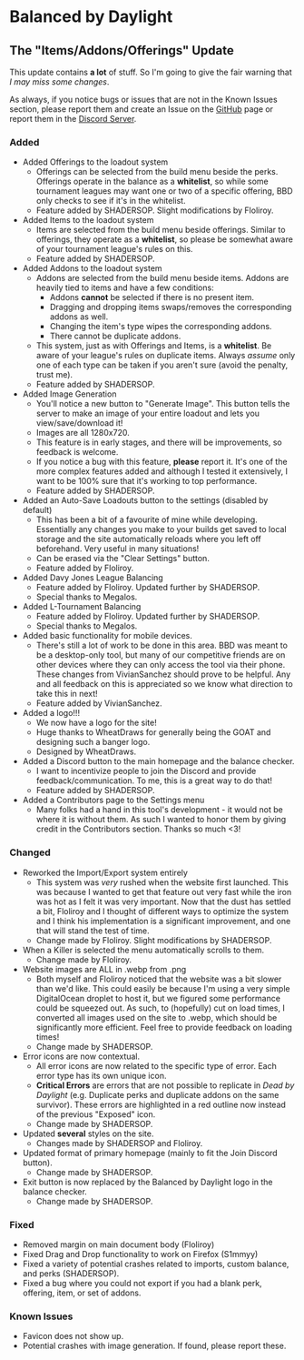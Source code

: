 # Balanced by Daylight
## The "Items/Addons/Offerings" Update

This update contains **a lot** of stuff. So I'm going to give the fair warning that *I may miss some changes*.

As always, if you notice bugs or issues that are not in the Known Issues section, please report them and create an Issue on the [GitHub](https://github.com/kylestarrtech/DBD-Balance-Checker/issues) page or report them in the [Discord Server](https://discord.gg/E6zfpwvCce).

### Added

* Added Offerings to the loadout system
    * Offerings can be selected from the build menu beside the perks. Offerings operate in the balance as a **whitelist**, so while some tournament leagues may want one or two of a specific offering, BBD only checks to see if it's in the whitelist.
    * Feature added by SHADERSOP. Slight modifications by Floliroy.
* Added Items to the loadout system
    * Items are selected from the build menu beside offerings. Similar to offerings, they operate as a **whitelist**, so please be somewhat aware of your tournament league's rules on this.
    * Feature added by SHADERSOP.
* Added Addons to the loadout system
    * Addons are selected from the build menu beside items. Addons are heavily tied to items and have a few conditions:
        * Addons **cannot** be selected if there is no present item.
        * Dragging and dropping items swaps/removes the corresponding addons as well.
        * Changing the item's type wipes the corresponding addons.
        * There cannot be duplicate addons.
    * This system, just as with Offerings and Items, is a **whitelist**. Be aware of your league's rules on duplicate items. Always *assume* only one of each type can be taken if you aren't sure (avoid the penalty, trust me).
    * Feature added by SHADERSOP.
* Added Image Generation
    * You'll notice a new button to "Generate Image". This button tells the server to make an image of your entire loadout and lets you view/save/download it!
    * Images are all 1280x720.
    * This feature is in early stages, and there will be improvements, so feedback is welcome.
    * If you notice a bug with this feature, **please** report it. It's one of the more complex features added and although I tested it extensively, I want to be 100% sure that it's working to top performance.
    * Feature added by SHADERSOP.
* Added an Auto-Save Loadouts button to the settings (disabled by default)
    * This has been a bit of a favourite of mine while developing. Essentially any changes you make to your builds get saved to local storage and the site automatically reloads where you left off beforehand. Very useful in many situations!
    * Can be erased via the "Clear Settings" button.
    * Feature added by Floliroy.
* Added Davy Jones League Balancing
    * Feature added by Floliroy. Updated further by SHADERSOP.
    * Special thanks to Megalos.
* Added L-Tournament Balancing
    * Feature added by Floliroy. Updated further by SHADERSOP.
    * Special thanks to Megalos.
* Added basic functionality for mobile devices.
    * There's still a lot of work to be done in this area. BBD was meant to be a desktop-only tool, but many of our competitive friends are on other devices where they can only access the tool via their phone. These changes from VivianSanchez should prove to be helpful. Any and all feedback on this is appreciated so we know what direction to take this in next!
    * Feature added by VivianSanchez.
* Added a logo!!!
    * We now have a logo for the site!
    * Huge thanks to WheatDraws for generally being the GOAT and designing such a banger logo.
    * Designed by WheatDraws.
* Added a Discord button to the main homepage and the balance checker.
    * I want to incentivize people to join the Discord and provide feedback/communication. To me, this is a great way to do that!
    * Feature added by SHADERSOP.
* Added a Contributors page to the Settings menu
    * Many folks had a hand in this tool's development - it would not be where it is without them. As such I wanted to honor them by giving credit in the Contributors section. Thanks so much <3!

### Changed
* Reworked the Import/Export system entirely
    * This system was *very* rushed when the website first launched. This was because I wanted to get that feature out very fast while the iron was hot as I felt it was very important. Now that the dust has settled a bit, Floliroy and I thought of different ways to optimize the system and I think his implementation is a significant improvement, and one that will stand the test of time.
    * Change made by Floliroy. Slight modifications by SHADERSOP.
* When a Killer is selected the menu automatically scrolls to them.
    * Change made by Floliroy.
* Website images are ALL in .webp from .png
    * Both myself and Floliroy noticed that the website was a bit slower than we'd like. This could easily be because I'm using a very simple DigitalOcean droplet to host it, but we figured some performance could be squeezed out. As such, to (hopefully) cut on load times, I converted all images used on the site to .webp, which should be significantly more efficient. Feel free to provide feedback on loading times!
    * Change made by SHADERSOP.
* Error icons are now contextual.
    * All error icons are now related to the specific type of error. Each error type has its own unique icon.
    * **Critical Errors** are errors that are not possible to replicate in *Dead by Daylight* (e.g. Duplicate perks and duplicate addons on the same survivor). These errors are highlighted in a red outline now instead of the previous "Exposed" icon.
    * Change made by SHADERSOP.
* Updated **several** styles on the site.
    * Changes made by SHADERSOP and Floliroy.
* Updated format of primary homepage (mainly to fit the Join Discord button).
    * Change made by SHADERSOP.
* Exit button is now replaced by the Balanced by Daylight logo in the balance checker.
    * Change made by SHADERSOP.


### Fixed
* Removed margin on main document body (Floliroy)
* Fixed Drag and Drop functionality to work on Firefox (S1mmyy)
* Fixed a variety of potential crashes related to imports, custom balance, and perks (SHADERSOP).
* Fixed a bug where you could not export if you had a blank perk, offering, item, or set of addons.


### Known Issues
* Favicon does not show up.
* Potential crashes with image generation. If found, please report these.